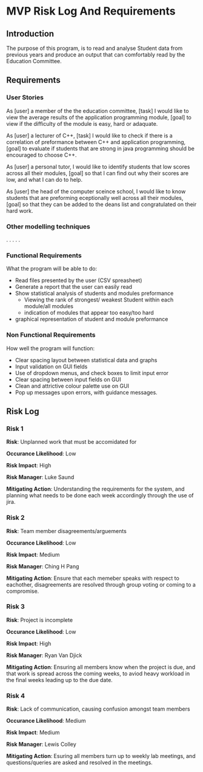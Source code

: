 # MVP Risk Log And Requirements


## Introduction

The purpose of this program, is to read and analyse Student data from previous years and produce an output that can comfortably read by the Education Committee.

## Requirements

### User Stories

As [user] a member of the the education committee, [task] I would like to view the average results of the application programming module, [goal] to view if the
difficulty of the module is easy, hard or adaquate.

As [user] a lecturer of C++, [task] I would like to check if there is a correlation of preformance between C++ and application programming, [goal] to evaluate if students that are strong
in java programming should be encouraged to choose C++.

As [user] a personal tutor, I would like to identify students that low scores across all their modules, [goal] so that I can find out why their scores are low, and what I can do to help.

As [user] the head of the computer sceince school, I would like to know students that are preforming eceptionally well across all their modules, [goal] so that they can be added to the deans list
and congratulated on their hard work.

### Other modelling techniques
.
.
.
.
.


### Functional Requirements

What the program will be able to do:

- Read files presented by the user (CSV spreasheet)
- Generate a report that the user can easily read
- Show statistical analysis of students and modules preformance
    - Viewing the rank of strongest/ weakest Student within each module/all modules
    - indication of modules that appear too easy/too hard
- graphical representation of student and module preformance

### Non Functional Requirements

How well the program will function:

- Clear spacing layout between statistical data and graphs
- Input validation on GUI fields
- Use of dropdown menus, and check boxes to limit input error
- Clear spacing between input fields on GUI
- Clean and attrictive colour palette use on GUI
- Pop up messages upon errors, with guidance messages.


## Risk Log

### Risk 1

**Risk**: Unplanned work that must be accomidated for

**Occurance Likelihood**: Low

**Risk Impact**: High

**Risk Manager**: Luke Saund

**Mitigating Action**: Understanding the requirements for the system, and planning  what needs to be done each week accordingly 
                    through the use of jira.

### Risk 2

**Risk**: Team member disagreements/arguements

**Occurance Likelihood**: Low

**Risk Impact**: Medium

**Risk Manager**: Ching H Pang

**Mitigating Action**: Ensure that each memeber speaks with respect to eachother, disagreements are 
                    resolved through group voting or coming to a compromise.

### Risk 3
                    
**Risk**: Project is incomplete

**Occurance Likelihood**: Low

**Risk Impact**: High

**Risk Manager**: Ryan Van Djick

**Mitigating Action**: Ensuring all members know when the project is due, and that work is spread across 
                    the coming weeks, to aviod heavy workload in the final weeks leading up to the due date.


### Risk 4

**Risk**: Lack of communication, causing confusion amongst team members

**Occurance Likelihood**: Medium

**Risk Impact**: Medium

**Risk Manager**: Lewis Colley

**Mitigating Action**: Esuring all members turn up to weekly lab meetings, and questions/queries are asked
                    and resolved in the meetings.



